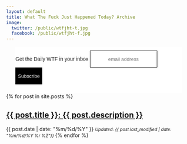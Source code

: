 ```yaml
---
layout: default
title: What The Fuck Just Happened Today? Archive
image:
  twitter: /public/wtfjht-t.jpg
  facebook: /public/wtfjht-f.jpg
---
```


<!-- Begin MailChimp Signup Form -->
<link href="//cdn-images.mailchimp.com/embedcode/horizontal-slim-10_7.css" rel="stylesheet" type="text/css">
<style type="text/css">
  #mc_embed_signup{background:#fff; clear:left; font:14px Helvetica,Arial,sans-serif; width:100%;}
  /* Add your own MailChimp form style overrides in your site stylesheet or in this style block.
     We recommend moving this block and the preceding CSS link to the HEAD of your HTML file. */
</style>
<div id="mc_embed_signup" style="width: 90%; margin: auto; padding: 10px 0; border: 0;">
<form action="//whatthefuckjusthappenedtoday.us7.list-manage.com/subscribe/post?u=104aa3abb9fec8b4d037ed51d&amp;id=9813b73b1a" method="post" id="mc-embedded-subscribe-form" name="mc-embedded-subscribe-form" class="validate" target="_blank" novalidate>
    <div id="mc_embed_signup_scroll">
  <label for="mce-EMAIL">Get the Daily WTF in your inbox</label>
  <input type="email" value="" name="EMAIL" class="email" id="mce-EMAIL" placeholder="email address" style="text-align: center; border: 1px solid #000; min-height: 46px;" required>
    <!-- real people should not fill this in and expect good things - do not remove this or risk form bot signups-->
  <!--   <div style="position: absolute; left: -5000px;" aria-hidden="true"><input type="text" name="b_104aa3abb9fec8b4d037ed51d_9813b73b1a" tabindex="-1" value=""></div> -->
    <div class="clear"><input type="submit" value="Subscribe" name="subscribe" id="mc-embedded-subscribe" style="border: 1px solid #000; min-height: 46px; color:white; background-color: #000;" class="button"></div>
    </div>
</form>
</div>

<!--End mc_embed_signup-->



<div class="posts">
  <article class="post">
  {% for post in site.posts %}
    <h2 class="post-title">
      <a href="{{ site.baseurl }}{{ post.url }}">
        {{ post.title }}:
      <span class="post-small">{{ post.description }}</span></a>
    </h2>
    <time datetime="{{ post.last_modified | date_to_xmlschema }}" class="post-date">
       {{ post.date | date: "%m/%d/%Y" }}
    <small><em>Updated: {{ post.last_modified | date: "%m/%d/%Y %r %Z"}} 
    </em></small>
  </time>
  {% endfor %} 
  </article>
</div> 